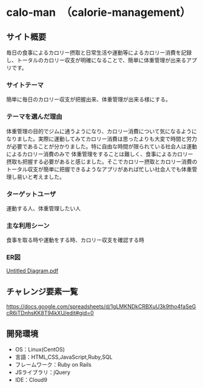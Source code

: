 # calo-man　（calorie-management）


## サイト概要
毎日の食事によるカロリー摂取と日常生活や運動等によるカロリー消費を記録し、トータルのカロリー収支が明確になることで、簡単に体重管理が出来るアプリです。

### サイトテーマ
簡単に毎日のカロリー収支が把握出来、体重管理が出来る様にする。

### テーマを選んだ理由
体重管理の目的でジムに通うようになり、カロリー消費について気になるようになりました。実際に運動してみてカロリー消費は思ったよりも大変で時間と労力が必要であることが分かりました。特に自由な時間が限られている社会人は運動によるカロリー消費のみで
体重管理をすることは難しく、食事によるカロリー摂取も把握する必要があると感じました。そこでカロリー摂取とカロリー消費のトータル収支が簡単に把握できるようなアプリがあれば忙しい社会人でも体重管理し易いと考えました。
### ターゲットユーザ
運動する人、体重管理したい人

### 主な利用シーン
食事を取る時や運動をする時、カロリー収支を確認する時

### ER図
[Untitled Diagram.pdf](https://github.com/sakasegawajunki/calo-man/files/6739066/Untitled.Diagram.pdf)


## チャレンジ要素一覧
https://docs.google.com/spreadsheets/d/1gLMKNDkCRBXuU3k9tho4faSeGcR6iTDnhsKK8T94kXU/edit#gid=0

## 開発環境
- OS：Linux(CentOS)
- 言語：HTML,CSS,JavaScript,Ruby,SQL
- フレームワーク：Ruby on Rails
- JSライブラリ：jQuery
- IDE：Cloud9
